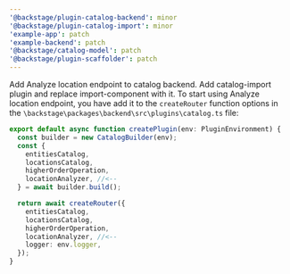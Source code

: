```yaml
---
'@backstage/plugin-catalog-backend': minor
'@backstage/plugin-catalog-import': minor
'example-app': patch
'example-backend': patch
'@backstage/catalog-model': patch
'@backstage/plugin-scaffolder': patch
---
```


Add Analyze location endpoint to catalog backend. Add catalog-import plugin and replace import-component with it. To start using Analyze location endpoint, you have add it to the `createRouter` function options in the `\backstage\packages\backend\src\plugins\catalog.ts` file:

```ts
export default async function createPlugin(env: PluginEnvironment) {
  const builder = new CatalogBuilder(env);
  const {
    entitiesCatalog,
    locationsCatalog,
    higherOrderOperation,
    locationAnalyzer, //<--
  } = await builder.build();

  return await createRouter({
    entitiesCatalog,
    locationsCatalog,
    higherOrderOperation,
    locationAnalyzer, //<--
    logger: env.logger,
  });
}
```
